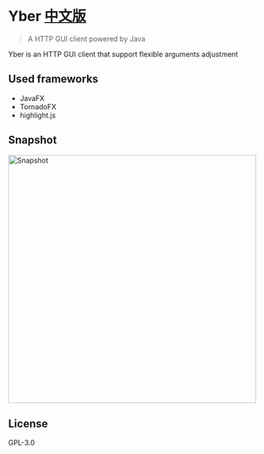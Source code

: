 # Yber [中文版](README-zh_CN.md)

> A HTTP GUI client powered by Java

Yber is an HTTP GUI client that support flexible arguments adjustment

## Used frameworks

- JavaFX
- TornadoFX
- highlight.js

## Snapshot

<img src="https://baijifeilong.github.io/images/20170924-yber-1.png" alt="Snapshot" width="500px"/>

## License

GPL-3.0
